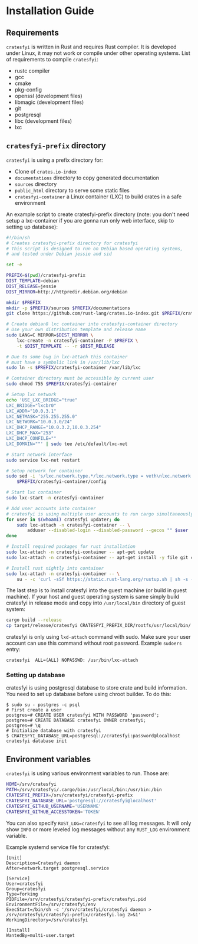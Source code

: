 # Installation Guide

## Requirements

`cratesfyi` is written in Rust and requires Rust compiler. It is developed under
Linux, it may not work or compile under other operating systems. List of
requirements to compile `cratesfyi`:

* rustc compiler
* gcc
* cmake
* pkg-config
* openssl (development files)
* libmagic (development files)
* git
* postgresql
* libc (development files)
* lxc

## `cratesfyi-prefix` directory

`cratesfyi` is using a prefix directory for:

* Clone of `crates.io-index`
* `documentations` directory to copy generated documentation
* `sources` directory
* `public_html` directory to serve some static files
* `cratesfyi-container` a Linux container (LXC) to build crates in a safe
  environment

An example script to create cratesfyi-prefix directory (note: you don't need
setup a lxc-container if you are gonna run only web interface,
skip to setting up database):


```sh
#!/bin/sh
# Creates cratesfyi-prefix directory for cratesfyi
# This script is designed to run on Debian based operating systems,
# and tested under Debian jessie and sid

set -e

PREFIX=$(pwd)/cratesfyi-prefix
DIST_TEMPLATE=debian
DIST_RELEASE=jessie
DIST_MIRROR=http://httpredir.debian.org/debian

mkdir $PREFIX
mkdir -p $PREFIX/sources $PREFIX/documentations
git clone https://github.com/rust-lang/crates.io-index.git $PREFIX/crates.io-index

# Create debian8 lxc container into cratesfyi-container directory
# Use your own distribution template and release name
sudo LANG=C MIRROR=$DIST_MIRROR \
    lxc-create -n cratesfyi-container -P $PREFIX \
    -t $DIST_TEMPLATE -- -r $DIST_RELEASE

# Due to some bug in lxc-attach this container
# must have a symbolic link in /var/lib/lxc
sudo ln -s $PREFIX/cratesfyi-container /var/lib/lxc

# Container directory must be accessible by current user
sudo chmod 755 $PREFIX/cratesfyi-container

# Setup lxc network
echo 'USE_LXC_BRIDGE="true"
LXC_BRIDGE="lxcbr0"
LXC_ADDR="10.0.3.1"
LXC_NETMASK="255.255.255.0"
LXC_NETWORK="10.0.3.0/24"
LXC_DHCP_RANGE="10.0.3.2,10.0.3.254"
LXC_DHCP_MAX="253"
LXC_DHCP_CONFILE=""
LXC_DOMAIN=""' | sudo tee /etc/default/lxc-net

# Start network interface
sudo service lxc-net restart

# Setup network for container
sudo sed -i 's/lxc.network.type.*/lxc.network.type = veth\nlxc.network.link = lxcbr0/' \
    $PREFIX/cratesfyi-container/config

# Start lxc container
sudo lxc-start -n cratesfyi-container

# Add user accounts into container
# cratesfyi is using multiple user accounts to run cargo simultaneously
for user in $(whoami) cratesfyi updater; do
    sudo lxc-attach -n cratesfyi-container -- \
        adduser --disabled-login --disabled-password --gecos "" $user
done

# Install required packages for rust installation
sudo lxc-attach -n cratesfyi-container -- apt-get update
sudo lxc-attach -n cratesfyi-container -- apt-get install -y file git curl sudo ca-certificates

# Install rust nightly into container
sudo lxc-attach -n cratesfyi-container -- \
    su - -c 'curl -sSf https://static.rust-lang.org/rustup.sh | sh -s -- --channel=nightly'
```


The last step is to install cratesfyi into the guest machine
(or build in guest machine). If your host and guest
operating system is same simply build cratesfyi in release mode and copy into
`/usr/local/bin` directory of guest system:

```sh
cargo build --release
cp target/release/cratesfyi CRATESFYI_PREFIX_DIR/rootfs/usr/local/bin/
```

cratesfyi is only using `lxd-attach` command with sudo. Make sure your user
account can use this command without root password. Example `sudoers` entry:

```text
cratesfyi  ALL=(ALL) NOPASSWD: /usr/bin/lxc-attach
```

### Setting up database

cratesfyi is using postgresql database to store crate and build
information. You need to set up database before using chroot builder. To do
this:

```text
$ sudo su - postgres -c psql
# First create a user
postgres=# CREATE USER cratesfyi WITH PASSWORD 'password';
postgres=# CREATE DATABASE cratesfyi OWNER cratesfyi;
postgres=# \q
# Initialize database with cratesfyi
$ CRATESFYI_DATABASE_URL=postgresql://cratesfyi:password@localhost cratesfyi database init
```

## Environment variables

`cratesfyi` is using various environment variables to run. Those are:

```sh
HOME=/srv/cratesfyi
PATH=/srv/cratesfyi/.cargo/bin:/usr/local/bin:/usr/bin:/bin
CRATESFYI_PREFIX=/srv/cratesfyi/cratesfyi-prefix
CRATESFYI_DATABASE_URL='postgresql://cratesfyi@localhost'
CRATESFYI_GITHUB_USERNAME='USERNAME'
CRATESFYI_GITHUB_ACCESSTOKEN='TOKEN'
```

You can also specify `RUST_LOG=cratesfyi` to see all log messages. It will only
show `INFO` or more leveled log messages without any `RUST_LOG` environment
variable.

Example systemd service file for cratesfyi:

```text
[Unit]
Description=Cratesfyi daemon
After=network.target postgresql.service

[Service]
User=cratesfyi
Group=cratesfyi
Type=forking
PIDFile=/srv/cratesfyi/cratesfyi-prefix/cratesfyi.pid
EnvironmentFile=/srv/cratesfyi/env
ExecStart=/bin/sh -c '/srv/cratesfyi/cratesfyi daemon > /srv/cratesfyi/cratesfyi-prefix/cratesfyi.log 2>&1'
WorkingDirectory=/srv/cratesfyi

[Install]
WantedBy=multi-user.target
```
